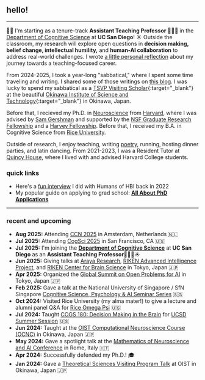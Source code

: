 ## hello!
***

📢🚨 I'm starting as a tenure-track **Assistant Teaching Professor** 👩🏻‍🏫 in the [Department of Cognitive Science](https://cogsci.ucsd.edu/) at **UC San Diego**! ☀️ Outside the classroom, my research will explore open questions in **decision making, belief change, intellectual humility,** and **human-AI collaboration** to address real-world challenges. I wrote [a little personal reflection](https://sabbatical.lucylai.com/p/becoming-professor-lai) about my journey towards a teaching-focused career.

From 2024-2025, I took a year-long "sabbatical," where I spent some time traveling and writing. I shared some of those writings on [this blog](https://sabbatical.lucylai.com/). I was lucky to spend my sabbatical as a [TSVP Visiting Scholar](https://groups.oist.jp/tsvp){:target="_blank"} at the beautiful [Okinawa Institute of Science and Technology](https://oist.jp){:target="_blank"} in Okinawa, Japan. 

Before that, I recieved my Ph.D. in <a href="https://pinphd.hms.harvard.edu/" target="_blank">Neuroscience</a> from <a href="http://www.harvard.edu" target="_blank">Harvard</a>, where I was advised by <a href="http://gershmanlab.com/people/sam.html" target="_blank">Sam Gershman</a> and supported by the <a href="https://www.nsfgrfp.org/" target="_blank">NSF Graduate Research Fellowship</a> and a <a href="https://www.28twelvefoundation.org/" target="_blank">Harvey Fellowship</a>. Before that, I received my B.A. in Cognitive Science from <a href="http://www.rice.edu/" target="_blank">Rice University</a>.

Outside of research, I enjoy teaching, writing <a href="http://subcorticalsongs.wordpress.com/" target="_blank">poetry</a>, running, hosting dinner parties, and latin dancing. From 2021-2023, I was a Resident Tutor at <a href="https://quincy.harvard.edu/" target="_blank">Quincy House</a>, where I lived with and advised Harvard College students.

### quick links
* Here's a [fun interview](https://brain.harvard.edu/hbi_humans/lucy-lai/) I did with Humans of HBI back in 2022
* My popular guide on applying to grad school: **[All About PhD Applications](https://lucylai.com/blog/gradapps)**

***

### recent and upcoming
* **Aug 2025:** Attending [CCN 2025](https://2025.ccneuro.org/) in Amsterdam, Netherlands 🇳🇱
* **Jul 2025:** Attending [CogSci 2025](https://cognitivesciencesociety.org/cogsci-2025/) in San Francisco, CA 🇺🇸
* **Jul 2025:** I'm joining the **[Department of Cognitive Science](https://cogsci.ucsd.edu/)** at **UC San Diego** as an **Assistant Teaching Professor**👩🏻‍🏫☀️
* **Jun 2025:** Giving talks at [Araya Research](https://research.araya.org/), [RIKEN Advanced Intelligence Project](https://www.riken.jp/en/research/labs/aip/), and [RIKEN Center for Brain Science](https://cbs.riken.jp/en/) in Tokyo, Japan 🇯🇵
* **Apr 2025:** Organized the [Global Summit on Open Problems for AI](https://www.algopreneurship.ai/) in Tokyo, Japan 🇯🇵
* **Feb 2025:** Gave a talk at the National University of Singapore / SfN Singapore [Cognitive Science, Psychology & AI Seminar Series](https://sfn.sg/cognitive-science-psychology-ai-seminar-series-3/) 🇸🇬
* **Oct 2024:** Visited Rice University (my alma mater!) to give a lecture and alumni panel Q&A for [Rice Omega Psi](https://www.instagram.com/riceomegapsi/) 🇺🇸
* **Jul 2024:** Taught [COGS 180: Decision Making in the Brain](https://cogs180.github.io/su24/) for [UCSD Summer Session](https://summersession.ucsd.edu/) 🇺🇸
* **Jun 2024:** Taught at the [OIST Computational Neuroscience Course (OCNC)](https://groups.oist.jp/ocnc) in Okinawa, Japan 🇯🇵
* **May 2024:** Gave a spotlight talk at the [Mathematics of Neuroscience and AI Conference](https://neuromonster.org/) in Rome, Italy 🇮🇹
* **Apr 2024:** Successfully defended my Ph.D.! 🎓
* **Jan 2024:** Gave a [Theoretical Sciences Visiting Program Talk](https://www.youtube.com/watch?v=HRle-fddpYo) at OIST in Okinawa, Japan 🇯🇵
